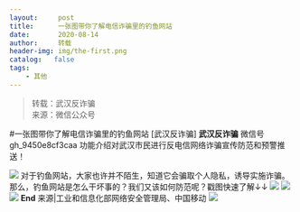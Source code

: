 ```yaml
---
layout:     post
title:      一张图带你了解电信诈骗里的钓鱼网站
date:       2020-08-14
author:     转载
header-img: img/the-first.png
catalog:   false
tags:
    - 其他
---
```


<blockquote><p>转载：武汉反诈骗<br>
来源：微信公众号</p></blockquote>

#一张图带你了解电信诈骗里的钓鱼网站
[武汉反诈骗]
**武汉反诈骗**
微信号gh_9450e8cf3caa
功能介绍对武汉市民进行反电信网络诈骗宣传防范和预警推送！

![]({{site.baseurl}}/postimg/Ljib4So7yuWiamiblFgGusicdyuUrW2k4WXmkyZbRIBK16IIEWYlI1QdeQvOxibvZ4oJW9CHuoNmMTD0fW2s94n7icZg.gif)
对于钓鱼网站，大家也许并不陌生，知道它会骗取个人隐私，诱导实施诈骗。那么，钓鱼网站是怎么干坏事的？我们又该如何防范呢？戳图快速了解↓↓
![]({{site.baseurl}}/postimg/Ljib4So7yuWiamiblFgGusicdyuUrW2k4WXmkyZbRIBK16IIEWYlI1QdeQvOxibvZ4oJW9CHuoNmMTD0fW2s94n7icZg.gif)
![]({{site.baseurl}}/postimg/ocGkeWRehRSHmcicgZzz3wKaIvicTgUOkMZlW0LlCcYkbjfNanUrumcCoiaDbjc3GAmBxCBxfdobmUfOZvYJyXIDA.jpeg)
![]({{site.baseurl}}/postimg/Ljib4So7yuWg7mHaRHicetnTdNL9m1Erv6cmicBUsMtukpYIO4VkdbpFeaaO3RrCXlzIKSnzHOdeep9B869yrMgzQ.gif)
**End**
来源|工业和信息化部网络安全管理局、中国移动
![]({{site.baseurl}}/postimg/8wBAcE4t1v7CuVQ1TeOt6lMVe52Sq9SiajStJFwqU8P9G1N75jSgibe9ib34zT1DarT7B25vzKlwZGl4BibasT3TicA.jpeg)
